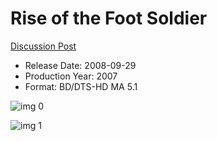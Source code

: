# Rise of the Foot Soldier

[Discussion Post](https://www.avsforum.com/threads/bass-eq-for-filtered-movies.2995212/post-58609148)

* Release Date: 2008-09-29
* Production Year: 2007
* Format: BD/DTS-HD MA 5.1

![img 0](https://i.imgur.com/paY2UT9.jpg)

![img 1](https://i.imgur.com/e7471ue.png)

